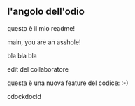 ## l'angolo dell'odio

questo è il mio readme!

main, you are an asshole!

bla bla bla

edit del collaboratore

questa è una nuova feature del codice: :-)

cdockdocid
